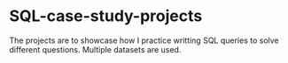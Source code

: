 # SQL-case-study-projects
The projects are to showcase how I practice writting SQL queries to solve different questions.
Multiple datasets are used.
